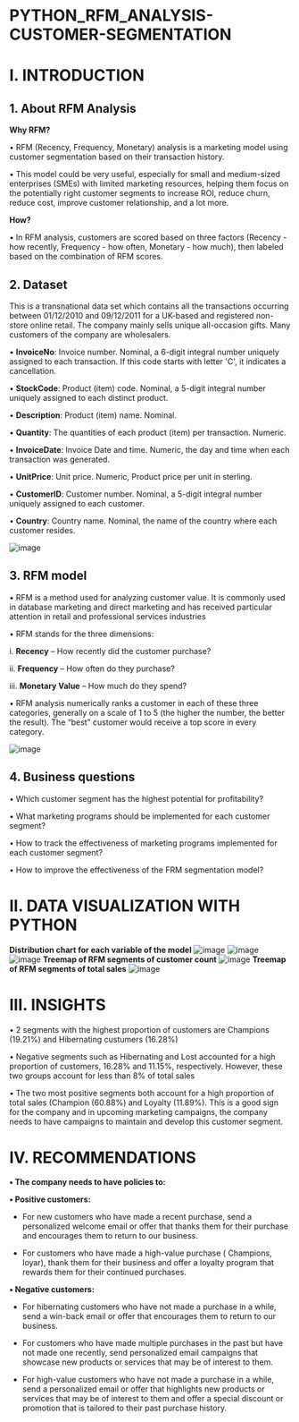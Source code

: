 # PYTHON_RFM_ANALYSIS-CUSTOMER-SEGMENTATION
# I. INTRODUCTION
## 1. About RFM Analysis
**Why RFM?**

 •	RFM (Recency, Frequency, Monetary) analysis is a marketing model using customer segmentation based on their transaction history.

 •	This model could be very useful, especially for small and medium-sized enterprises (SMEs) with limited marketing resources, helping them focus on the potentially right customer segments to increase ROI, reduce churn, reduce cost, improve customer relationship, and a lot more.

**How?**

•	In RFM analysis, customers are scored based on three factors (Recency - how recently, Frequency - how often, Monetary - how much), then labeled based on the combination of RFM scores.

## 2. Dataset

This is a transnational data set which contains all the transactions occurring between 01/12/2010 and 09/12/2011 for a UK-based and registered non-store online retail. The company mainly sells unique all-occasion gifts. Many customers of the company are wholesalers.

•	**InvoiceNo**: Invoice number. Nominal, a 6-digit integral number uniquely assigned to each transaction. If this code starts with letter 'C', it indicates a cancellation.

•	**StockCode**: Product (item) code. Nominal, a 5-digit integral number uniquely assigned to each distinct product.

•	**Description**: Product (item) name. Nominal.

•	**Quantity**: The quantities of each product (item) per transaction. Numeric.

•	**InvoiceDate**: Invoice Date and time. Numeric, the day and time when each transaction was generated.

•	**UnitPrice**: Unit price. Numeric, Product price per unit in sterling.

•	**CustomerID**: Customer number. Nominal, a 5-digit integral number uniquely assigned to each customer.

•	**Country**: Country name. Nominal, the name of the country where each customer resides.

![image](https://github.com/lekhuong0196/Python_RFM_Analysis-Customer-segmentation/assets/138196501/fb30c113-bd93-4ced-8da5-4c411aa8fbeb)

## 3. RFM model

•	RFM is a method used for analyzing customer value. It is commonly used in database marketing and direct marketing and has received particular attention in retail and professional services industries

•	RFM stands for the three dimensions:

i.	**Recency** – How recently did the customer purchase?

ii.	**Frequency** – How often do they purchase?

iii.	**Monetary Value** – How much do they spend?

•	RFM analysis numerically ranks a customer in each of these three categories, generally on a scale of 1 to 5 (the higher the number, the better the result). The “best” customer would receive a top score in every category.

 ![image](https://github.com/lekhuong0196/Python_RFM_Analysis-Customer-segmentation/assets/138196501/ec92ed96-2350-4b8d-9ede-fa63acee43e4)

## 4. Business questions

•	Which customer segment has the highest potential for profitability?

•	What marketing programs should be implemented for each customer segment?

•	How to track the effectiveness of marketing programs implemented for each customer segment?

•	How to improve the effectiveness of the FRM segmentation model?
# II. DATA VISUALIZATION WITH PYTHON

**Distribution chart for each variable of the model**
![image](https://github.com/lekhuong0196/Python_RFM_Analysis-Customer-segmentation/assets/138196501/ea8d1ef0-707f-4c12-88f1-6cc5fe479801)
![image](https://github.com/lekhuong0196/Python_RFM_Analysis-Customer-segmentation/assets/138196501/ee2c511d-b4b3-45ee-942a-2b466f76215c)
![image](https://github.com/lekhuong0196/Python_RFM_Analysis-Customer-segmentation/assets/138196501/19c8b86c-183f-48a1-b7d6-f1fbb33693bd)
**Treemap of RFM segments of customer count**
![image](https://github.com/lekhuong0196/Python_RFM_Analysis-Customer-segmentation/assets/138196501/e469167b-ce11-4edc-9f82-0b349686e52e)
**Treemap of RFM segments of total sales**
![image](https://github.com/lekhuong0196/Python_RFM_Analysis-Customer-segmentation/assets/138196501/53ea2a4e-6297-46fc-81be-34b96641be17)
# III. INSIGHTS
•	2 segments with the highest proportion of customers are Champions (19.21%) and Hibernating custumers (16.28%)

•	Negative segments such as Hibernating and Lost accounted for a high proportion of customers, 16.28% and 11.15%, respectively. However, these two groups account for less than 8% of total sales

•	The two most positive segments both account for a high proportion of total sales (Champion (60.88%) and Loyalty (11.89%). This is a good sign for the company and in upcoming marketing campaigns, the company needs to have campaigns to maintain and develop this customer segment.

# IV. RECOMMENDATIONS

**•	The company needs to have policies to:**

**•	Positive customers:**

-	For new customers who have made a recent purchase, send a personalized welcome email or offer that thanks them for their purchase and encourages them to return to our business.

-	For customers who have made a high-value purchase ( Champions, loyar), thank them for their business and offer a loyalty program that rewards them for their continued purchases.

**•	Negative customers:**

-	For hibernating customers who have not made a purchase in a while, send a win-back email or offer that encourages them to return to our business.
  
-	For customers who have made multiple purchases in the past but have not made one recently, send personalized email campaigns that showcase new products or services that may be of interest to them.
  
-	For high-value customers who have not made a purchase in a while, send a personalized email or offer that highlights new products or services that may be of interest to them and offer a special discount or promotion that is tailored to their past purchase history.

